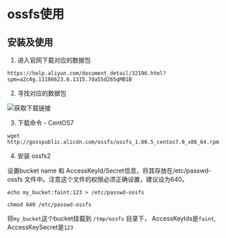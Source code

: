 # ossfs使用

## 安装及使用
1. 进入官网下载对应的数据包

```https://help.aliyun.com/document_detail/32196.html?spm=a2c4g.11186623.6.1315.7da55d265qMB1B```

2. 寻找对应的数据包

![获取下载链接](https://github.com/ZhiZhao-Hong/Note/blob/master/ossfs/img/ossfs%E4%B8%8B%E8%BD%BD.png)

3. 下载命令 - CentOS7

```wget http://gosspublic.alicdn.com/ossfs/ossfs_1.80.5_centos7.0_x86_64.rpm```

4. 安装 ossfs2

设置bucket name 和 AccessKeyId/Secret信息，将其存放在/etc/passwd-ossfs 文件中。注意这个文件的权限必须正确设置，建议设为640。

```echo my_bucket:faint:123 > /etc/passwd-ossfs```

```chmod 640 /etc/passwd-ossfs```

将```my_bucket```这个bucket挂载到 ```/tmp/ossfs``` 目录下， AccessKeyIds是```faint```,
AccessKeySecret是```123```